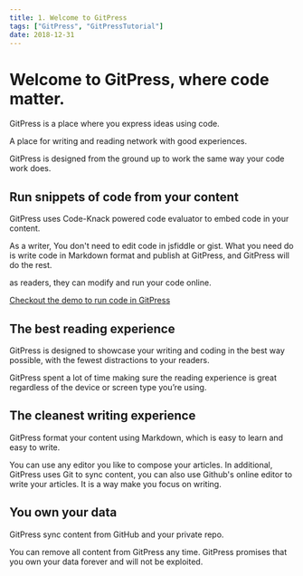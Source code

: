 ```yaml
---
title: 1. Welcome to GitPress
tags: ["GitPress", "GitPressTutorial"]
date: 2018-12-31
---
```


# Welcome to GitPress, where code matter.

GitPress is a place where you express ideas using code.

A place for writing and reading network with good experiences.

GitPress is designed from the ground up to work the same way your code work does. 

## Run snippets of code from your content

GitPress uses Code-Knack powered code evaluator to embed code in your content. 

As a writer, You don't need to edit code in jsfiddle or gist. What you need do is write code in Markdown format and publish at GitPress, and GitPress will do the rest.

as readers, they can modify and run your code online.

[Checkout the demo to run code in GitPress](languages)

## The best reading experience

GitPress is designed to showcase your writing and coding in the best way possible, with the fewest distractions to your readers.

GitPress spent a lot of time making sure the reading experience is great regardless of the device or screen type you’re using. 

## The cleanest writing experience

GitPress format your content using Markdown, which is easy to learn and easy to write.

You can use any editor you like to compose your articles. In additional, GitPress uses Git to sync content, you can also use
Github's online editor to write your articles. It is a way make you focus on writing.

## You own your data

GitPress sync content from GitHub and your private repo. 

You can remove all content from GitPress any time. GitPress promises that you own your data forever and will not be exploited.


